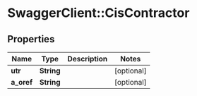# SwaggerClient::CisContractor

## Properties
Name | Type | Description | Notes
------------ | ------------- | ------------- | -------------
**utr** | **String** |  | [optional] 
**a_oref** | **String** |  | [optional] 

